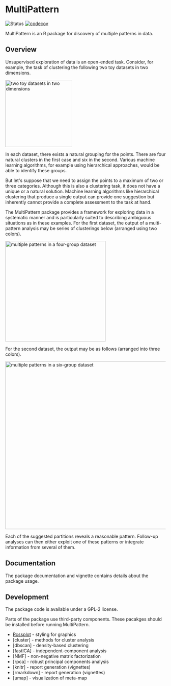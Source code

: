 # MultiPattern

![Status](https://travis-ci.org/tkonopka/MultiPattern.svg?branch=master)
[![codecov](https://codecov.io/gh/tkonopka/MultiPattern/branch/master/graph/badge.svg)](https://codecov.io/gh/tkonopka/MultiPattern)


MultiPattern is an R package for discovery of multiple patterns in data.


## Overview

Unsupervised exploration of data is an open-ended task. Consider, for example, the task of clustering the following two toy datasets in two dimensions. 

<img src="https://github.com/tkonopka/MultiPattern/blob/master/figures/readme_raw-1.png?raw=true" alt="two toy datasets in two dimensions" width="210px"></img>

In each dataset, there exists a natural grouping for the points. There are four natural clusters in the first case and six in the second. Various machine learning algorithms, for example using hierarchical approaches, would be able to identify these groups.

But let's suppose that we need to assign the points to a maximum of two or three categories. Although this is also a clustering task, it does not have a unique or a natural solution. Machine learning algorithms like hierarchical clustering that produce a single output can provide one suggestion but inherently cannot provide a complete assessment to the task at hand. 

The MultiPattern package provides a framework for exploring data in a systematic manner and is particularly suited to describing ambiguous situations as in these examples. For the first dataset, the output of a multi-pattern analysis may be series of clusterings below (arranged using two colors). 

<img src="https://github.com/tkonopka/MultiPattern/blob/master/figures/readme_k4-1.png?raw=true" alt="multiple patterns in a four-group dataset" width="315px">
</img>

For the second dataset, the output may be as follows (arranged into three colors).

<img src="https://github.com/tkonopka/MultiPattern/blob/master/figures/readme_k6-1.png?raw=true" alt="multiple patterns in a six-group dataset" width="525px">
</img>

Each of the suggested partitions reveals a reasonable pattern. Follow-up analyses can then either exploit one of these patterns or integrate information from several of them. 


## Documentation

The package documentation and vignette contains details about the package usage. 



## Development

The package code is available under a GPL-2 license.

Parts of the package use third-party components. These pacakges should be installed before running MultiPattern.

- [Rcssplot](https://github.com/tkonopka/Rcssplot) - styling for graphics
- [cluster] - methods for cluster analysis
- [dbscan] - density-based clustering
- [fastICA] - independent-component analysis
- [NMF] - non-negative matrix factorization
- [rpca] - robust principal components analysis
- [knitr] - report generation (vignettes)
- [rmarkdown] - report generation (vignettes)
- [umap] - visualization of meta-map



